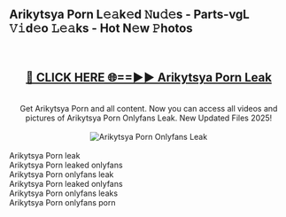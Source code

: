 <h2>Arikytsya Porn L𝚎𝚊k𝚎d 𝙽u𝚍𝚎s - Parts-vgL 𝚅𝚒d𝚎o 𝙻𝚎𝚊ks - Hot N𝚎w 𝙿hotos </h2>
<br>
<div align="center">
<h2><a href="https://213.232.235.80/live/video.php?q=arikytsya-porn" rel="nofollow">🔴 CLICK HERE 🌐==►► Arikytsya Porn Leak</a></h2>
<br>
Get Arikytsya Porn and all content. Now you can access all videos and pictures of Arikytsya Porn Onlyfans Leak. New Updated Files 2025!
<br>
<br>
<a href="https://213.232.235.80/live/video.php?q=arikytsya-porn" rel="nofollow" data-target="animated-image.originalLink"><img src="https://i.imgur.com/1EjSzPs.png" alt="Arikytsya Porn Onlyfans Leak" style="max-width: 100%; display: inline-block;" data-target="animated-image.originalImage"></a>
</div>
<br>
Arikytsya Porn leak<br>
Arikytsya Porn leaked onlyfans<br>
Arikytsya Porn onlyfans leak<br>
Arikytsya Porn leaked onlyfans<br>
Arikytsya Porn onlyfans leaks<br>
Arikytsya Porn onlyfans porn
